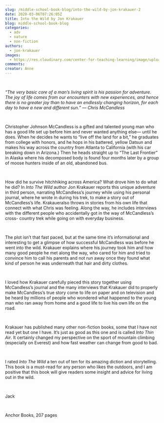 ```yaml
---
slug: /middle-school-book-blog/into-the-wild-by-jon-krakauer-2
date: 2020-03-06T07:26:05Z
title: Into the Wild by Jon Krakauer
blog: middle-school-book-blog
categories:
  - adv
  - nature
  - non-fiction
authors:
  - jon-krakauer
images:
  - https://res.cloudinary.com/center-for-teaching-learning/image/upload/v1637513294/Into-the-Wild.jpg.jpg
comments:
creator: Anne
---
```


<div class="wp-block-image"><figure class="alignleft size-large"/></div>
<!-- /wp:image --><br /><!-- wp:paragraph -->
<p><em>“The very basic core of a man’s living spirit is his passion for adventure. The joy of life comes from our encounters with new experiences, and hence there is no greater joy than to have an endlessly changing horizon, for each day to have a new and different sun.” — Chris McCandless</em></p>
<!-- /wp:paragraph --><br /><!-- wp:paragraph -->
<p>Christopher Johnson McCandless is a gifted and talented young man who has a good life set up before him and never wanted anything else— until he does. When he decides he wants to “live off the land for a bit,” he graduates from college with honors, and he hops in his battered, yellow Datsun and makes his way across the country from Atlanta to California (with his car breaking down in Arizona.) Then he heads straight up to “The Last Frontier” in Alaska where his decomposed body is found four months later by a group of moose hunters inside of an old, abandoned bus. </p>
<!-- /wp:paragraph --><br /><!-- wp:paragraph -->
<p>How did he survive hitchhiking across America? What drove him to do what he did? In <em>Into The Wild </em>author Jon Krakauer reports this unique adventure in third person, narrating McCandless’s journey while using his personal journal, where he wrote in during his trek, to make a story out of McCandless’s life. Krakaueralso throws in stories from his own life that connect with what Chris was feeling. Along the way, he includes interviews with the different people who accidentally got in the way of McCandless’s cross- country trek while going on with everyday business. </p>
<!-- /wp:paragraph --><br /><!-- wp:paragraph -->
<p>The plot isn’t that fast paced, but at the same time it’s informational and interesting to get a glimpse of how successful McCandless was before he went into the wild. Krakauer explains where his journey took him and how many good people he met along the way, who cared for him and tried to convince him to call his parents and not run away once they found what kind of person he was underneath that hair and dirty clothes.</p>
<!-- /wp:paragraph --><br /><!-- wp:paragraph -->
<p>I loved how Krakauer carefully pieced this story together using McCandless’s journal and the many interviews that Krakauer did to properly make McCandless’s true story come to life on paper and on television and be heard by millions of people who wondered what happened to the young man who ran away from home and a good life to live his own life on the road.</p>
<!-- /wp:paragraph --><br /><!-- wp:paragraph -->
<p>Krakauer has published many other non-fiction books, some that I have not read yet but one I have. It’s just as good as this one and is called <em>Into Thin Air</em>. It certainly changed my perspective on the sport of mountain climbing (especially on Everest) and how fast weather can change from good to bad.</p>
<!-- /wp:paragraph --><br /><!-- wp:paragraph -->
<p>I rated <em>Into The Wild </em>a ten out of ten for its amazing diction and storytelling. This book is a must-read for any person who likes the outdoors, and I am positive that this book will give readers some insight and advice for living out in the wild.</p>
<!-- /wp:paragraph --><br /><!-- wp:paragraph -->
<p>Jack</p>
<!-- /wp:paragraph --><br /><!-- wp:paragraph -->
<p>Anchor Books, 207 pages</p>
<!-- /wp:paragraph -->
